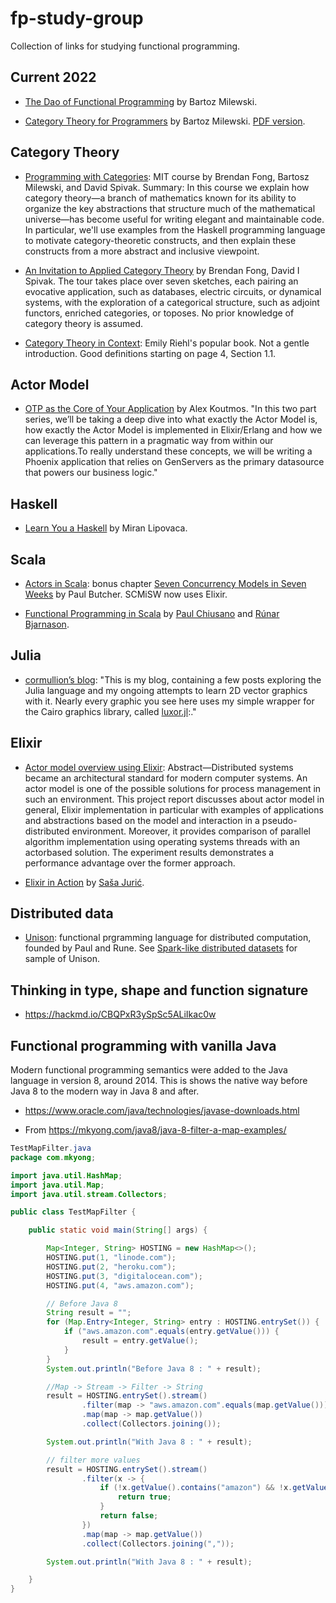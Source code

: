 # fp-study-group
Collection of links for studying functional programming.

## Current 2022

- [The Dao of Functional Programming](https://github.com/BartoszMilewski/Publications/blob/master/TheDaoOfFP/DaoFP.pdf) by Bartoz Milewski.

- [Category Theory for Programmers](https://bartoszmilewski.com/2014/10/28/category-theory-for-programmers-the-preface/) by Bartoz Milewski. [PDF version](https://github.com/hmemcpy/milewski-ctfp-pdf/releases/download/v1.3.0/category-theory-for-programmers.pdf).

## Category Theory

 
- [Programming with Categories](http://brendanfong.com/programmingcats.html): MIT course by Brendan Fong, Bartosz Milewski, and David Spivak. Summary: In this course we explain how category theory—a branch of mathematics known for its ability to organize the key abstractions that structure much of the mathematical universe—has become useful for writing elegant and maintainable code. In particular, we'll use examples from the Haskell programming language to motivate category-theoretic constructs, and then explain these constructs from a more abstract and inclusive viewpoint.

- [An Invitation to Applied Category Theory](https://arxiv.org/abs/1803.05316) by Brendan Fong, David I Spivak.  The tour takes place over seven sketches, each pairing an evocative application, such as databases, electric circuits, or dynamical systems, with the exploration of a categorical structure, such as adjoint functors, enriched categories, or toposes.
No prior knowledge of category theory is assumed.

- [Category Theory in Context](https://emilyriehl.github.io/files/context.pdf): Emily Riehl's popular book. Not a gentle introduction. Good definitions starting on page 4, Section 1.1.


## Actor Model

- [OTP as the Core of Your Application](https://akoutmos.com/post/actor-model-genserver-app/) by Alex Koutmos. "In this two part series, we’ll be taking a deep dive into what exactly the Actor Model is, how exactly the Actor Model is implemented in Elixir/Erlang and how we can leverage this pattern in a pragmatic way from within our applications.To really understand these concepts, we will be writing a Phoenix application that relies on GenServers as the primary datasource that powers our business logic."


## Haskell

- [Learn You a Haskell](http://learnyouahaskell.com/) by Miran Lipovaca.

## Scala

- [Actors in Scala](https://media.pragprog.com/titles/pb7con/Bonus_Chapter.pdf): bonus chapter
[Seven Concurrency Models in Seven Weeks](https://pragprog.com/titles/pb7con/seven-concurrency-models-in-seven-weeks/)
by Paul Butcher. SCMiSW now uses Elixir.

- [Functional Programming in Scala](https://www.manning.com/books/functional-programming-in-scala) by [Paul Chiusano](https://pchiusano.github.io/) and [Rúnar Bjarnason](https://www.youtube.com/watch?v=ElLxn_l7P2I).

## Julia

- [cormullion’s blog](https://cormullion.github.io/): "This is my blog, containing a few posts exploring the Julia language and my ongoing attempts to learn 2D vector graphics with it. Nearly every graphic you see here uses my simple wrapper for the Cairo graphics library, called [luxor.jl](https://github.com/JuliaGraphics/Luxor.jl):."

## Elixir

- [Actor model overview using Elixir](https://courses.cs.ut.ee/MTAT.08.024/2020_spring/uploads/Main/B96281_5867_1.pdf): Abstract—Distributed systems became an architectural standard for modern computer systems. An actor model
is one of the possible solutions for process management in such an environment.
This project report discusses about actor model in general, Elixir 
implementation in particular with examples of applications and abstractions 
based on the model and interaction in a pseudo-distributed environment. Moreover,
it provides comparison of parallel algorithm implementation using operating systems 
threads with an actorbased solution. The experiment results demonstrates a
performance advantage over the former approach.

- [Elixir in Action](https://github.com/sasa1977/elixir-in-action) by [Saša Jurić](https://www.theerlangelist.com/).


## Distributed data

- [Unison](https://www.unisonweb.org/): functional prgramming language for distributed computation, founded by Paul and Rune. See [Spark-like distributed datasets](https://www.unison-lang.org/articles/distributed-datasets/) for sample of Unison.


## Thinking in type, shape and function signature

- https://hackmd.io/CBQPxR3ySpSc5ALiIkac0w

## Functional programming with vanilla Java

Modern functional programming semantics were added to the Java
language in version 8, around 2014. This is shows the native 
way before Java 8 to the modern way in Java 8 and after.

- https://www.oracle.com/java/technologies/javase-downloads.html

- From https://mkyong.com/java8/java-8-filter-a-map-examples/

```java
TestMapFilter.java
package com.mkyong;

import java.util.HashMap;
import java.util.Map;
import java.util.stream.Collectors;

public class TestMapFilter {

    public static void main(String[] args) {

        Map<Integer, String> HOSTING = new HashMap<>();
        HOSTING.put(1, "linode.com");
        HOSTING.put(2, "heroku.com");
        HOSTING.put(3, "digitalocean.com");
        HOSTING.put(4, "aws.amazon.com");

        // Before Java 8
        String result = "";
        for (Map.Entry<Integer, String> entry : HOSTING.entrySet()) {
            if ("aws.amazon.com".equals(entry.getValue())) {
                result = entry.getValue();
            }
        }
        System.out.println("Before Java 8 : " + result);

        //Map -> Stream -> Filter -> String
        result = HOSTING.entrySet().stream()
                .filter(map -> "aws.amazon.com".equals(map.getValue()))
                .map(map -> map.getValue())
                .collect(Collectors.joining());

        System.out.println("With Java 8 : " + result);

        // filter more values
        result = HOSTING.entrySet().stream()
                .filter(x -> {
                    if (!x.getValue().contains("amazon") && !x.getValue().contains("digital")) {
                        return true;
                    }
                    return false;
                })
                .map(map -> map.getValue())
                .collect(Collectors.joining(","));

        System.out.println("With Java 8 : " + result);

    }
}
```
